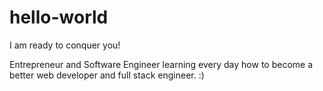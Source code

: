 # hello-world
I am ready to conquer you!

Entrepreneur and Software Engineer learning every day how to become a better web developer and full stack engineer. :)
